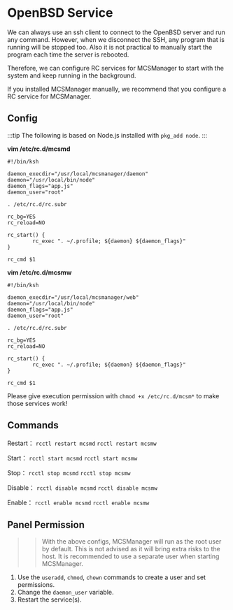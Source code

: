 # OpenBSD Service

We can always use an ssh client to connect to the OpenBSD server and run any command. However, when we disconnect the SSH, any program that is running will be stopped too. Also it is not practical to manually start the program each time the server is rebooted.

Therefore, we can configure RC services for MCSManager to start with the system and keep running in the background.

If you installed MCSManager manually, we recommend that you configure a RC service for MCSManager.

## Config

:::tip
The following is based on Node.js installed with `pkg_add node`.
:::

**vim /etc/rc.d/mcsmd**

```
#!/bin/ksh

daemon_execdir="/usr/local/mcsmanager/daemon"
daemon="/usr/local/bin/node"
daemon_flags="app.js"
daemon_user="root"

. /etc/rc.d/rc.subr

rc_bg=YES
rc_reload=NO

rc_start() {
        rc_exec ". ~/.profile; ${daemon} ${daemon_flags}"
}

rc_cmd $1
```

**vim /etc/rc.d/mcsmw**

```
#!/bin/ksh

daemon_execdir="/usr/local/mcsmanager/web"
daemon="/usr/local/bin/node"
daemon_flags="app.js"
daemon_user="root"

. /etc/rc.d/rc.subr

rc_bg=YES
rc_reload=NO

rc_start() {
        rc_exec ". ~/.profile; ${daemon} ${daemon_flags}"
}

rc_cmd $1
```

Please give execution permission with `chmod +x /etc/rc.d/mcsm*` to make those services work!


## Commands

Restart：
`rcctl restart mcsmd`
`rcctl restart mcsmw`

Start：
`rcctl start mcsmd`
`rcctl start mcsmw`

Stop：
`rcctl stop mcsmd`
`rcctl stop mcsmw`

Disable：
`rcctl disable mcsmd`
`rcctl disable mcsmw`

Enable：
`rcctl enable mcsmd`
`rcctl enable mcsmw`

## Panel Permission

> > With the above configs, MCSManager will run as the root user by default. This is not advised as it will bring extra risks to the host. It is recommended to use a separate user when starting MCSManager.

1. Use the `useradd`, `chmod`, `chown` commands to create a user and set permissions.
2. Change the `daemon_user` variable.
3. Restart the service(s).
